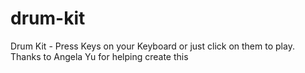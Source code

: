 # drum-kit
Drum Kit - Press Keys on your Keyboard or just click on them to play.
Thanks to Angela Yu for helping create this
